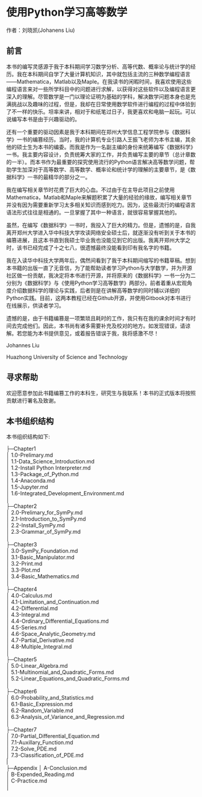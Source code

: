 # 使用Python学习高等数学

作者：刘晓凯(Johanens Liu)

## 前言

本书的编写灵感源于我于本科期间学习数学分析、高等代数、概率论与统计学的经历。我在本科期间自学了大量计算机知识，其中就包括主流的三种数学编程语言——Mathematica，Matlab以及Maple。在我读书的闲暇时间，我喜欢使用这些编程语言来对一些所学科目中的问题进行求解，以获得对这些软件以及编程语言更深入的理解。尽管数学是一门以理论证明为基础的学科，解决数学问题本身也是充满挑战以及趣味的过程，但是，我却在日常使用数学软件进行编程的过程中体验到了不一样的快乐。坦率来讲，相对于和纸笔过日子，我更喜欢和电脑一起玩。可以说编写本书是由于兴趣驱动的。

还有一个重要的驱动因素是我于本科期间在郑州大学信息工程学院参与《数据科学》一书的编篡经历。当时，我的计算机专业引路人王振飞老师为本书主编，其余他的硕士生为本书的编委。而我是作为一名副主编的身份来统筹编写《数据科学》一书。我主要内容设计，负责统筹大家的工作，并负责编写主要的章节（总计章数的一半）。而本书作为最重要的探究使用流行的Python语言解决高等数学问题，帮助学生加深对于高等数学、高等数学、概率论和统计学的理解的主要章节，是《数据科学》一书的最精华的部分之一。

我在编写相关章节时花费了巨大的心血。不过由于在主导此项目之前使用Mathematica，Matlab和Maple来解题积累了大量的经验的缘故，编写相关章节并没有因为需要重新学习太多相关知识而感到吃力。因为，这些最流行的编程语言语法形式往往是相通的。一旦掌握了其中一种语言，就很容易掌握其他的。

虽然，在编写《数据科学》一书时，我投入了巨大的精力。但是，遗憾的是，自我离开郑州大学进入华中科技大学攻读网络安全硕士后，就逐渐没有听到关于本书的编篡进展，且这本书直到我硕士毕业我也没能见到它的出版。我离开郑州大学之时，该书已经完成了十之七八，很遗憾最终没能看到印有我名字的书籍。

我在入读华中科技大学两年后，偶然间看到了我于本科期间缩写的书籍草稿。想到本书籍的出版一直了无音信，为了能帮助读者学习Python与大学数学，并为开源社区做一份贡献，我决定将本书进行开源，并将原来的《数据科学》一书一分为二分别为《数据科学》与《使用Python学习高等数学》两部分。前者着重从宏观角度介绍数据科学的理论与实践，后者则是在讲解高等数学的同时辅以详细的Python实践。目前，这两本教程已经在Github开源，并使用Gitbook对本书进行在线展示，供读者学习。

遗憾的是，由于书籍编篡是一项繁琐且耗时的工作，我只有在我的课余时间才有时间去完成他们。因此，本书尚有诸多需要补充及校对的地方。如发现错误，请谅解。若您能为本书提供意见，或着报告错误于我，我将感激不尽！

Johannes Liu

Huazhong University of Science and Technology

## 寻求帮助

欢迎愿意参加此书籍编篡工作的本科生，研究生与我联系！本书的正式版本将按照贡献进行署名及致谢。

## 本书组织结构

本书组织结构如下:

├─Chapter1  
│      1.0-Prelimary.md  
│      1.1-Data_Science_Introduction.md  
│      1.2-Install Python Interpreter.md  
│      1.3-Package_of_Python.md  
│      1.4-Anaconda.md  
│      1.5-Jupyter.md  
│      1.6-Integrated_Development_Environment.md  
│        
├─Chapter2  
│      2.0-Prelimary_for_SymPy.md  
│      2.1-Introduction_to_SymPy.md  
│      2.2-Install_SymPy.md  
│      2.3-Grammar_of_SymPy.md  
│      
├─Chapter3  
│      3.0-SymPy_Foundation.md  
│      3.1-Basic_Manipulator.md  
│      3.2-Print.md  
│      3.3-Plot.md  
│      3.4-Basic_Mathematics.md  
│      
├─Chapter4  
│      4.0-Calculus.md  
│      4.1-Limitation_and_Continuation.md  
│      4.2-Differential.md  
│      4.3-Integral.md  
│      4.4-Ordinary_Differential_Equations.md  
│      4.5-Series.md  
│      4.6-Space_Analytic_Geometry.md  
│      4.7-Partial_Derivative.md  
│      4.8-Multiple_Integral.md  
│      
├─Chapter5  
│      5.0-Linear_Algebra.md  
│      5.1-Multinomial_and_Quadratic_Forms.md  
│      5.2-Linear_Equations_and_Quadratic_Forms.md  
│      
├─Chapter6  
│      6.0-Probability_and_Statistics.md  
│      6.1-Basic_Expression.md  
│      6.2-Random_Variable.md  
│      6.3-Analysis_of_Variance_and_Regression.md  
│      
├─Chapter7  
│      7.0-Partial_Differential_Equation.md  
│      7.1-Auxillary_Function.md  
│      7.2-Solve_PDE.md  
│      7.3-Classification_of_PDE.md  
|         
├─Appendix
│      A-Conclusion.md  
│      B-Expended_Reading.md  
│      C-Practice.md  
│      
